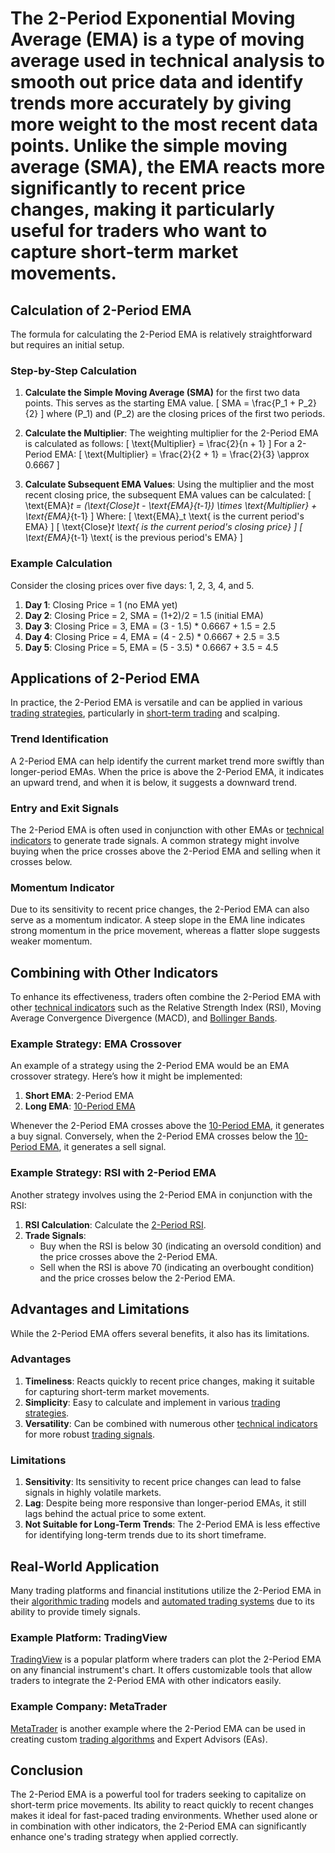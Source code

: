# The 2-Period Exponential Moving Average (EMA) is a type of moving average used in technical analysis to smooth out price data and identify trends more accurately by giving more weight to the most recent data points. Unlike the simple moving average (SMA), the EMA reacts more significantly to recent price changes, making it particularly useful for traders who want to capture short-term market movements.

## Calculation of 2-Period EMA
The formula for calculating the 2-Period EMA is relatively straightforward but requires an initial setup.

### Step-by-Step Calculation
1. **Calculate the Simple Moving Average (SMA)** for the first two data points. This serves as the starting EMA value. 
   \[
   SMA = \frac{P_1 + P_2}{2}
   \]
   where \(P_1\) and \(P_2\) are the closing prices of the first two periods.

2. **Calculate the Multiplier**: The weighting multiplier for the 2-Period EMA is calculated as follows:
   \[
   \text{Multiplier} = \frac{2}{n + 1}
   \]
   For a 2-Period EMA:
   \[
   \text{Multiplier} = \frac{2}{2 + 1} = \frac{2}{3} \approx 0.6667
   \]

3. **Calculate Subsequent EMA Values**: Using the multiplier and the most recent closing price, the subsequent EMA values can be calculated:
   \[
   \text{EMA}_t = (\text{Close}_t - \text{EMA}_{t-1}) \times \text{Multiplier} + \text{EMA}_{t-1}
   \]
   Where:
   \[
   \text{EMA}_t \text{ is the current period's EMA}
   \]
   \[
   \text{Close}_t \text{ is the current period's closing price}
   \]
   \[
   \text{EMA}_{t-1} \text{ is the previous period's EMA}
   \]

### Example Calculation
Consider the closing prices over five days: 1, 2, 3, 4, and 5.

1. **Day 1**: Closing Price = 1 (no EMA yet)
2. **Day 2**: Closing Price = 2, SMA = (1+2)/2 = 1.5 (initial EMA)
3. **Day 3**: Closing Price = 3, EMA = (3 - 1.5) \* 0.6667 + 1.5 = 2.5
4. **Day 4**: Closing Price = 4, EMA = (4 - 2.5) \* 0.6667 + 2.5 = 3.5
5. **Day 5**: Closing Price = 5, EMA = (5 - 3.5) \* 0.6667 + 3.5 = 4.5

## Applications of 2-Period EMA
In practice, the 2-Period EMA is versatile and can be applied in various [trading strategies](../t/trading_strategies.md), particularly in [short-term trading](../s/short-term_trading.md) and scalping.

### Trend Identification
A 2-Period EMA can help identify the current market trend more swiftly than longer-period EMAs. When the price is above the 2-Period EMA, it indicates an upward trend, and when it is below, it suggests a downward trend.

### Entry and Exit Signals
The 2-Period EMA is often used in conjunction with other EMAs or [technical indicators](../t/technical_indicators.md) to generate trade signals. A common strategy might involve buying when the price crosses above the 2-Period EMA and selling when it crosses below.

### Momentum Indicator
Due to its sensitivity to recent price changes, the 2-Period EMA can also serve as a momentum indicator. A steep slope in the EMA line indicates strong momentum in the price movement, whereas a flatter slope suggests weaker momentum.

## Combining with Other Indicators
To enhance its effectiveness, traders often combine the 2-Period EMA with other [technical indicators](../t/technical_indicators.md) such as the Relative Strength Index (RSI), Moving Average Convergence Divergence (MACD), and [Bollinger Bands](../b/bollinger_bands.md).

### Example Strategy: EMA Crossover
An example of a strategy using the 2-Period EMA would be an EMA crossover strategy. Here’s how it might be implemented:
1. **Short EMA**: 2-Period EMA
2. **Long EMA**: [10-Period EMA](../1/10-period_ema.md)

Whenever the 2-Period EMA crosses above the [10-Period EMA](../1/10-period_ema.md), it generates a buy signal. Conversely, when the 2-Period EMA crosses below the [10-Period EMA](../1/10-period_ema.md), it generates a sell signal.

### Example Strategy: RSI with 2-Period EMA
Another strategy involves using the 2-Period EMA in conjunction with the RSI:
1. **RSI Calculation**: Calculate the [2-Period RSI](../1/2-period_rsi.md).
2. **Trade Signals**:
   - Buy when the RSI is below 30 (indicating an oversold condition) and the price crosses above the 2-Period EMA.
   - Sell when the RSI is above 70 (indicating an overbought condition) and the price crosses below the 2-Period EMA.

## Advantages and Limitations
While the 2-Period EMA offers several benefits, it also has its limitations.

### Advantages
1. **Timeliness**: Reacts quickly to recent price changes, making it suitable for capturing short-term market movements.
2. **Simplicity**: Easy to calculate and implement in various [trading strategies](../t/trading_strategies.md).
3. **Versatility**: Can be combined with numerous other [technical indicators](../t/technical_indicators.md) for more robust [trading signals](../t/trading_signals.md).

### Limitations
1. **Sensitivity**: Its sensitivity to recent price changes can lead to false signals in highly volatile markets.
2. **Lag**: Despite being more responsive than longer-period EMAs, it still lags behind the actual price to some extent.
3. **Not Suitable for Long-Term Trends**: The 2-Period EMA is less effective for identifying long-term trends due to its short timeframe.

## Real-World Application
Many trading platforms and financial institutions utilize the 2-Period EMA in their [algorithmic trading](../a/algorithmic_trading.md) models and [automated trading systems](../a/automated_trading_systems.md) due to its ability to provide timely signals.

### Example Platform: TradingView
[TradingView](https://www.tradingview.com/) is a popular platform where traders can plot the 2-Period EMA on any financial instrument's chart. It offers customizable tools that allow traders to integrate the 2-Period EMA with other indicators easily.

### Example Company: MetaTrader
[MetaTrader](https://www.metatrader4.com/) is another example where the 2-Period EMA can be used in creating custom [trading algorithms](../t/trading_algorithms.md) and Expert Advisors (EAs).

## Conclusion
The 2-Period EMA is a powerful tool for traders seeking to capitalize on short-term price movements. Its ability to react quickly to recent changes makes it ideal for fast-paced trading environments. Whether used alone or in combination with other indicators, the 2-Period EMA can significantly enhance one's trading strategy when applied correctly.